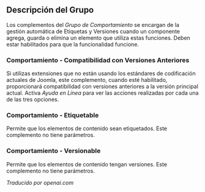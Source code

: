 <!-- Filename: Chunk4x:Extensions_Plugin_Manager_Edit_Behaviour_Group  / Display title: Groupe de Comportement -->

## Descripción del Grupo

Los complementos del *Grupo de Comportamiento* se encargan de la gestión automática de Etiquetas y Versiones cuando un componente agrega, guarda o elimina un elemento que utiliza estas funciones. Deben estar habilitados para que la funcionalidad funcione.

### Comportamiento - Compatibilidad con Versiones Anteriores

Si utilizas extensiones que no están usando los estándares de codificación actuales de Joomla, este complemento, cuando esté habilitado, proporcionará compatibilidad con versiones anteriores a la versión principal actual. Activa *Ayuda en Línea* para ver las acciones realizadas por cada una de las tres opciones.

### Comportamiento - Etiquetable

Permite que los elementos de contenido sean etiquetados. Este complemento no tiene parámetros.

### Comportamiento - Versionable

Permite que los elementos de contenido tengan versiones. Este complemento no tiene parámetros.

*Traducido por openai.com*

